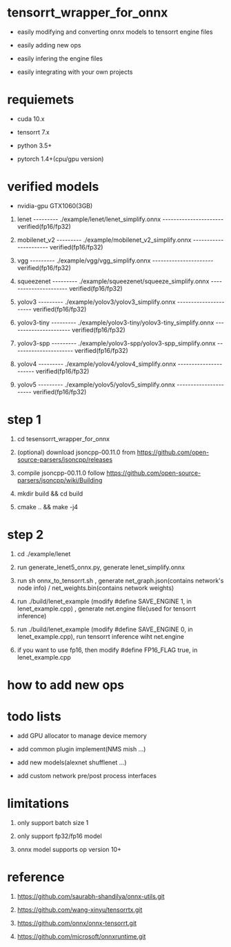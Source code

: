# tensorrt_wrapper_for_onnx

* easily modifying and converting onnx models to tensorrt engine files

* easily adding new ops

* easily infering the engine files

* easily integrating with your own projects

# requiemets
* cuda 10.x

* tensorrt 7.x

* python 3.5+

* pytorch 1.4+(cpu/gpu version)


# verified models
* nvidia-gpu  GTX1060(3GB)

1. lenet  --------- ./example/lenet/lenet_simplify.onnx ---------------------- verified(fp16/fp32)

2. mobilenet_v2 --------- ./example/mobilenet_v2_simplify.onnx ---------------------- verified(fp16/fp32)

3. vgg --------- ./example/vgg/vgg_simplify.onnx ---------------------- verified(fp16/fp32)

4. squeezenet --------- ./example/squeezenet/squeeze_simplify.onnx ---------------------- verified(fp16/fp32)

5. yolov3 --------- ./example/yolov3/yolov3_simplify.onnx ---------------------- verified(fp16/fp32)

6. yolov3-tiny --------- ./example/yolov3-tiny/yolov3-tiny_simplify.onnx ---------------------- verified(fp16/fp32)

7. yolov3-spp --------- ./example/yolov3-spp/yolov3-spp_simplify.onnx ---------------------- verified(fp16/fp32)

8. yolov4 --------- ./example/yolov4/yolov4_simplify.onnx ---------------------- verified(fp16/fp32)

8. yolov5 --------- ./example/yolov5/yolov5_simplify.onnx ---------------------- verified(fp16/fp32)

# step 1
1. cd tesensorrt_wrapper_for_onnx

2. (optional) download jsoncpp-00.11.0 from https://github.com/open-source-parsers/jsoncpp/releases  

3. compile jsoncpp-00.11.0 follow https://github.com/open-source-parsers/jsoncpp/wiki/Building

4. mkdir build && cd build

5. cmake .. && make -j4

# step 2
1. cd ./example/lenet

2. run generate_lenet5_onnx.py, generate lenet_simplify.onnx

3. run sh onnx_to_tensorrt.sh , generate net_graph.json(contains network's node info) / net_weights.bin(contains network weights)

4. run ./build/lenet_example (modify #define SAVE_ENGINE 1, in lenet_example.cpp) , generate net.engine file(used for tensorrt inference)

5. run ./build/lenet_example (modify #define SAVE_ENGINE 0, in lenet_example.cpp), run tensorrt inference wiht net.engine

6. if you want to use fp16, then modify #define FP16_FLAG true, in lenet_example.cpp

# how to add new ops



# todo lists
* add GPU allocator to manage device memory

* add common plugin implement(NMS mish ...)

* add new models(alexnet shufflenet ...)

* add custom network pre/post process interfaces

# limitations
1. only support batch size 1

2. only support fp32/fp16 model

3. onnx model supports op version 10+


# reference
1. https://github.com/saurabh-shandilya/onnx-utils.git

2. https://github.com/wang-xinyu/tensorrtx.git

3. https://github.com/onnx/onnx-tensorrt.git

4. https://github.com/microsoft/onnxruntime.git
